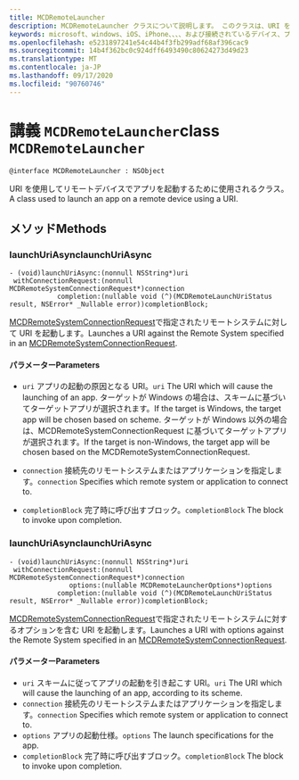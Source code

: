 ```yaml
---
title: MCDRemoteLauncher
description: MCDRemoteLauncher クラスについて説明します。 このクラスは、URI を使用してリモートデバイスでアプリを起動するために使用されます。
keywords: microsoft、windows、iOS、iPhone、、、、および接続されているデバイス、プロジェクトローマ
ms.openlocfilehash: e5231897241e54c44b4f3fb299adf68af396cac9
ms.sourcegitcommit: 14b4f362bc0c924dff6493490c80624273d49d23
ms.translationtype: MT
ms.contentlocale: ja-JP
ms.lasthandoff: 09/17/2020
ms.locfileid: "90760746"
---
```

# <a name="class-mcdremotelauncher"></a><span data-ttu-id="374ab-105">講義 `MCDRemoteLauncher`</span><span class="sxs-lookup"><span data-stu-id="374ab-105">class `MCDRemoteLauncher`</span></span> 

```
@interface MCDRemoteLauncher : NSObject
```  

<span data-ttu-id="374ab-106">URI を使用してリモートデバイスでアプリを起動するために使用されるクラス。</span><span class="sxs-lookup"><span data-stu-id="374ab-106">A class used to launch an app on a remote device using a URI.</span></span>


## <a name="methods"></a><span data-ttu-id="374ab-107">メソッド</span><span class="sxs-lookup"><span data-stu-id="374ab-107">Methods</span></span>

### <a name="launchuriasync"></a><span data-ttu-id="374ab-108">launchUriAsync</span><span class="sxs-lookup"><span data-stu-id="374ab-108">launchUriAsync</span></span>
```
- (void)launchUriAsync:(nonnull NSString*)uri
 withConnectionRequest:(nonnull MCDRemoteSystemConnectionRequest*)connection
            completion:(nullable void (^)(MCDRemoteLaunchUriStatus result, NSError* _Nullable error))completionBlock;
```

<span data-ttu-id="374ab-109">[MCDRemoteSystemConnectionRequest](MCDRemoteSystemConnectionRequest.md)で指定されたリモートシステムに対して URI を起動します。</span><span class="sxs-lookup"><span data-stu-id="374ab-109">Launches a URI against the Remote System specified in an [MCDRemoteSystemConnectionRequest](MCDRemoteSystemConnectionRequest.md).</span></span>

#### <a name="parameters"></a><span data-ttu-id="374ab-110">パラメーター</span><span class="sxs-lookup"><span data-stu-id="374ab-110">Parameters</span></span>
* <span data-ttu-id="374ab-111">`uri` アプリの起動の原因となる URI。</span><span class="sxs-lookup"><span data-stu-id="374ab-111">`uri` The URI which will cause the launching of an app.</span></span>  <span data-ttu-id="374ab-112">ターゲットが Windows の場合は、スキームに基づいてターゲットアプリが選択されます。</span><span class="sxs-lookup"><span data-stu-id="374ab-112">If the target is Windows, the target app will be chosen based on scheme.</span></span> <span data-ttu-id="374ab-113">ターゲットが Windows 以外の場合は、MCDRemoteSystemConnectionRequest に基づいてターゲットアプリが選択されます。</span><span class="sxs-lookup"><span data-stu-id="374ab-113">If the target is non-Windows, the target app will be chosen based on the MCDRemoteSystemConnectionRequest.</span></span>

* <span data-ttu-id="374ab-114">`connection` 接続先のリモートシステムまたはアプリケーションを指定します。</span><span class="sxs-lookup"><span data-stu-id="374ab-114">`connection` Specifies which remote system or application to connect to.</span></span>
* <span data-ttu-id="374ab-115">`completionBlock` 完了時に呼び出すブロック。</span><span class="sxs-lookup"><span data-stu-id="374ab-115">`completionBlock` The block to invoke upon completion.</span></span>

### <a name="launchuriasync"></a><span data-ttu-id="374ab-116">launchUriAsync</span><span class="sxs-lookup"><span data-stu-id="374ab-116">launchUriAsync</span></span>
```
- (void)launchUriAsync:(nonnull NSString*)uri
 withConnectionRequest:(nonnull MCDRemoteSystemConnectionRequest*)connection
               options:(nullable MCDRemoteLauncherOptions*)options
            completion:(nullable void (^)(MCDRemoteLaunchUriStatus result, NSError* _Nullable error))completionBlock;
```

<span data-ttu-id="374ab-117">[MCDRemoteSystemConnectionRequest](MCDRemoteSystemConnectionRequest.md)で指定されたリモートシステムに対するオプションを含む URI を起動します。</span><span class="sxs-lookup"><span data-stu-id="374ab-117">Launches a URI with options against the Remote System specified in an [MCDRemoteSystemConnectionRequest](MCDRemoteSystemConnectionRequest.md).</span></span>

#### <a name="parameters"></a><span data-ttu-id="374ab-118">パラメーター</span><span class="sxs-lookup"><span data-stu-id="374ab-118">Parameters</span></span>
* <span data-ttu-id="374ab-119">`uri` スキームに従ってアプリの起動を引き起こす URI。</span><span class="sxs-lookup"><span data-stu-id="374ab-119">`uri` The URI which will cause the launching of an app, according to its scheme.</span></span>
* <span data-ttu-id="374ab-120">`connection` 接続先のリモートシステムまたはアプリケーションを指定します。</span><span class="sxs-lookup"><span data-stu-id="374ab-120">`connection` Specifies which remote system or application to connect to.</span></span>
* <span data-ttu-id="374ab-121">`options` アプリの起動仕様。</span><span class="sxs-lookup"><span data-stu-id="374ab-121">`options` The launch specifications for the app.</span></span>
* <span data-ttu-id="374ab-122">`completionBlock` 完了時に呼び出すブロック。</span><span class="sxs-lookup"><span data-stu-id="374ab-122">`completionBlock` The block to invoke upon completion.</span></span>